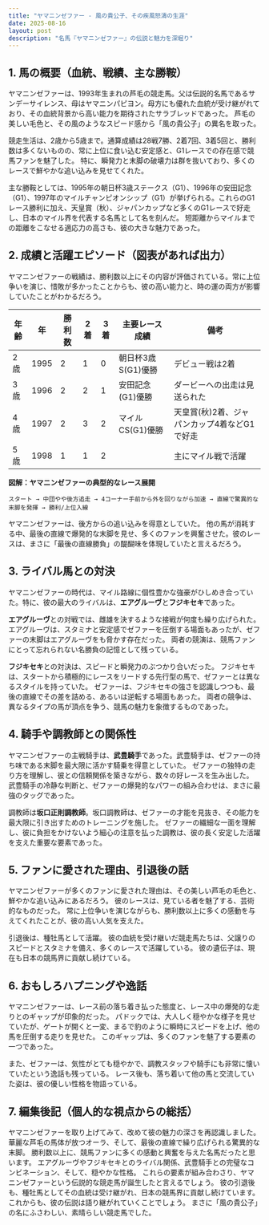 ```yaml
---
title: "ヤマニンゼファー - 風の貴公子、その疾風怒濤の生涯"
date: 2025-08-16
layout: post
description: "名馬『ヤマニンゼファー』の伝説と魅力を深堀り"
---
```


## 1. 馬の概要（血統、戦績、主な勝鞍）

ヤマニンゼファーは、1993年生まれの芦毛の競走馬。父は伝説的名馬であるサンデーサイレンス、母はヤマニンパピヨン。母方にも優れた血統が受け継がれており、その血統背景から高い能力を期待されたサラブレッドであった。  芦毛の美しい毛色と、その風のようなスピード感から「風の貴公子」の異名を取った。

競走生活は、2歳から5歳まで。通算成績は28戦7勝、2着7回、3着5回と、勝利数は多くないものの、常に上位に食い込む安定感と、G1レースでの存在感で競馬ファンを魅了した。  特に、瞬発力と末脚の破壊力は群を抜いており、多くのレースで鮮やかな追い込みを見せてくれた。

主な勝鞍としては、1995年の朝日杯3歳ステークス（G1）、1996年の安田記念（G1）、1997年のマイルチャンピオンシップ（G1）が挙げられる。これらのG1レース勝利に加え、天皇賞（秋）、ジャパンカップなど多くのG1レースで好走し、日本のマイル界を代表する名馬として名を刻んだ。  短距離からマイルまでの距離をこなせる適応力の高さも、彼の大きな魅力であった。


## 2. 成績と活躍エピソード（図表があれば出力）

ヤマニンゼファーの戦績は、勝利数以上にその内容が評価されている。常に上位争いを演じ、惜敗が多かったことからも、彼の高い能力と、時の運の両方が影響していたことがわかるだろう。

| 年齢 | 年 | 勝利数 | 2着 | 3着 | 主要レース成績 | 備考 |
|---|---|---|---|---|---|---|
| 2歳 | 1995 | 2 | 1 | 0 | 朝日杯3歳S(G1)優勝 | デビュー戦は2着 |
| 3歳 | 1996 | 2 | 2 | 1 | 安田記念(G1)優勝 | ダービーへの出走は見送られた |
| 4歳 | 1997 | 2 | 3 | 2 | マイルCS(G1)優勝 | 天皇賞(秋)2着、ジャパンカップ4着などG1で好走 |
| 5歳 | 1998 | 1 | 1 | 2 |  | 主にマイル戦で活躍 |


**図解：ヤマニンゼファーの典型的なレース展開**

```
スタート → 中団やや後方追走 → 4コーナー手前から外を回りながら加速 → 直線で驚異的な末脚を発揮 → 勝利/上位入線
```

ヤマニンゼファーは、後方からの追い込みを得意としていた。  他の馬が消耗する中、最後の直線で爆発的な末脚を見せ、多くのファンを興奮させた。彼のレースは、まさに「最後の直線勝負」の醍醐味を体現していたと言えるだろう。


## 3. ライバル馬との対決

ヤマニンゼファーの時代は、マイル路線に個性豊かな強豪がひしめき合っていた。特に、彼の最大のライバルは、**エアグルーヴ**と**フジキセキ**であった。

**エアグルーヴ**との対戦では、雌雄を決するような接戦が何度も繰り広げられた。  エアグルーヴは、スタミナと安定感でゼファーを圧倒する場面もあったが、ゼファーの末脚はエアグルーヴをも脅かす存在だった。  両者の競演は、競馬ファンにとって忘れられない名勝負の記憶として残っている。

**フジキセキ**との対決は、スピードと瞬発力のぶつかり合いだった。  フジキセキは、スタートから積極的にレースをリードする先行型の馬で、ゼファーとは異なるスタイルを持っていた。  ゼファーは、フジキセキの強さを認識しつつも、最後の直線でその差を詰める、あるいは逆転する場面もあった。  両者の競争は、異なるタイプの馬が頂点を争う、競馬の魅力を象徴するものであった。


## 4. 騎手や調教師との関係性

ヤマニンゼファーの主戦騎手は、**武豊騎手**であった。武豊騎手は、ゼファーの持ち味である末脚を最大限に活かす騎乗を得意としていた。  ゼファーの独特の走り方を理解し、彼との信頼関係を築きながら、数々の好レースを生み出した。  武豊騎手の冷静な判断と、ゼファーの爆発的なパワーの組み合わせは、まさに最強のタッグであった。

調教師は**坂口正則調教師**。坂口調教師は、ゼファーの才能を見抜き、その能力を最大限に引き出すためのトレーニングを施した。  ゼファーの繊細な一面を理解し、彼に負担をかけないよう細心の注意を払った調教は、彼の長く安定した活躍を支えた重要な要素であった。


## 5. ファンに愛された理由、引退後の話

ヤマニンゼファーが多くのファンに愛された理由は、その美しい芦毛の毛色と、鮮やかな追い込みにあるだろう。  彼のレースは、見ている者を魅了する、芸術的なものだった。  常に上位争いを演じながらも、勝利数以上に多くの感動を与えてくれたことが、彼の高い人気を支えた。

引退後は、種牡馬として活躍。  彼の血統を受け継いだ競走馬たちは、父譲りのスピードとスタミナを備え、多くのレースで活躍している。  彼の遺伝子は、現在も日本の競馬界に貢献し続けている。


## 6. おもしろハプニングや逸話

ヤマニンゼファーは、レース前の落ち着き払った態度と、レース中の爆発的な走りとのギャップが印象的だった。  パドックでは、大人しく穏やかな様子を見せていたが、ゲートが開くと一変、まるで豹のように瞬時にスピードを上げ、他の馬を圧倒する走りを見せた。  このギャップは、多くのファンを魅了する要素の一つであった。

また、ゼファーは、気性がとても穏やかで、調教スタッフや騎手にも非常に懐いていたという逸話も残っている。  レース後も、落ち着いて他の馬と交流していた姿は、彼の優しい性格を物語っている。


## 7. 編集後記（個人的な視点からの総括）

ヤマニンゼファーを取り上げてみて、改めて彼の魅力の深さを再認識しました。  華麗な芦毛の馬体が放つオーラ、そして、最後の直線で繰り広げられる驚異的な末脚。  勝利数以上に、競馬ファンに多くの感動と興奮を与えた名馬だったと思います。  エアグルーヴやフジキセキとのライバル関係、武豊騎手との完璧なコンビネーション、そして、穏やかな性格。  これらの要素が組み合わさり、ヤマニンゼファーという伝説的な競走馬が誕生したと言えるでしょう。  彼の引退後も、種牡馬としてその血統は受け継がれ、日本の競馬界に貢献し続けています。  これからも、彼の伝説は語り継がれていくことでしょう。  まさに「風の貴公子」の名にふさわしい、素晴らしい競走馬でした。
